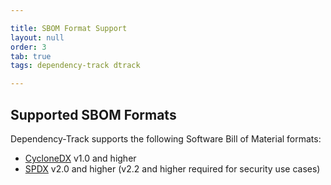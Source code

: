 ```yaml
---

title: SBOM Format Support
layout: null
order: 3
tab: true
tags: dependency-track dtrack

---
```


## Supported SBOM Formats

Dependency-Track supports the following Software Bill of Material formats:

- [CycloneDX](https://cyclonedx.org/) v1.0 and higher
- [SPDX](https://spdx.org/) v2.0 and higher (v2.2 and higher required for security use cases)
